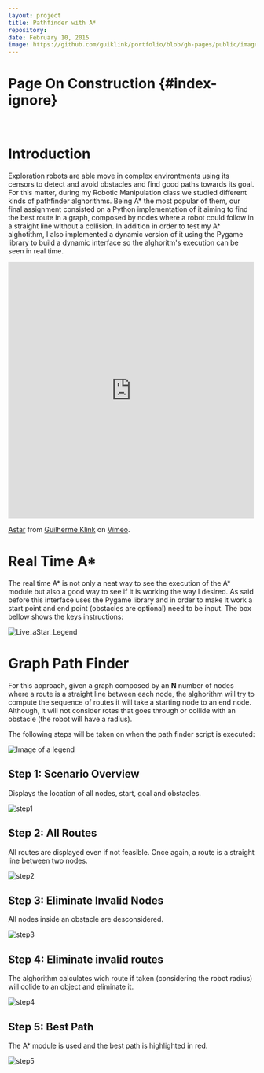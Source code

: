 ```yaml
---
layout: project
title: Pathfinder with A*
repository:
date: February 10, 2015
image: https://github.com/guiklink/portfolio/blob/gh-pages/public/images/A_star/logo.png?raw=true
---
```


# Page On Construction {#index-ignore}

<article></article><br/>



# Introduction

Exploration robots are able move in complex environtments using its censors to detect and avoid obstacles and find good paths towards its goal. For this matter, during my Robotic Manipulation class we studied different kinds of pathfinder alghorithms. Being A* the most popular of them, our final assignment consisted on a Python implementation of it aiming to find the best route in a graph, composed by nodes where a robot could follow in a straight line without a collision. In addition in order to test my A* alghotithm, I also implemented a dynamic version of it using the Pygame library to build a dynamic interface so the alghoritm's execution can be seen in real time.  

<iframe src="https://player.vimeo.com/video/137770025" width="500" height="521" frameborder="0" webkitallowfullscreen mozallowfullscreen allowfullscreen></iframe> <p><a href="https://vimeo.com/137770025">Astar</a> from <a href="https://vimeo.com/user43396191">Guilherme Klink</a> on <a href="https://vimeo.com">Vimeo</a>.</p>

# Real Time A*
The real time A* is not only a neat way to see the execution of the A* module but also a good way to see if it is working the way I desired. As said before this interface uses the Pygame library and in order to make it work a start point and end point (obstacles are optional) need to be input. The box bellow shows the keys instructions:

![Live_aStar_Legend](https://github.com/guiklink/portfolio/blob/gh-pages/public/images/A_star/Live_aStar_Legend.png?raw=true)

# Graph Path Finder
For this approach, given a graph composed by an **N** number of nodes where a route is a straight line between each node, the alghorithm will try to compute the sequence of routes it will take a starting node to an end node. Although, it will not consider rotes that goes through or collide with an obstacle (the robot will have a radius).

The following steps will be taken on when the path finder script is executed:

![Image of a legend](https://github.com/guiklink/portfolio/blob/gh-pages/public/images/A_star/Legend_1.png?raw=true)

## Step 1: Scenario Overview
Displays the location of all nodes, start, goal and obstacles.   

![step1](https://github.com/guiklink/portfolio/blob/gh-pages/public/images/A_star/step1.png?raw=true)

## Step 2: All Routes
All routes are displayed even if not feasible. Once again, a route is a straight line between two nodes.   

![step2](https://github.com/guiklink/portfolio/blob/gh-pages/public/images/A_star/step2.png?raw=true)

## Step 3: Eliminate Invalid Nodes 
All nodes inside an obstacle are desconsidered.   

![step3](https://github.com/guiklink/portfolio/blob/gh-pages/public/images/A_star/step3.png?raw=true)

## Step 4: Eliminate invalid routes
The alghorithm calculates wich route if taken (considering the robot radius) will colide to an object and eliminate it.   

![step4](https://github.com/guiklink/portfolio/blob/gh-pages/public/images/A_star/step4.png?raw=true)

## Step 5: Best Path
The A* module is used and the best path is highlighted in red.   

![step5](https://github.com/guiklink/portfolio/blob/gh-pages/public/images/A_star/step5.png?raw=true)

